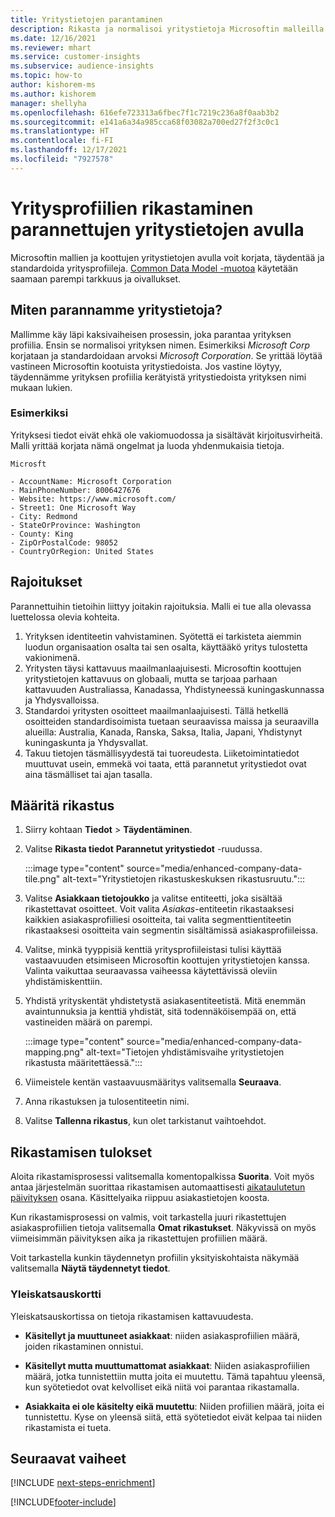 ```yaml
---
title: Yritystietojen parantaminen
description: Rikasta ja normalisoi yritystietoja Microsoftin malleilla.
ms.date: 12/16/2021
ms.reviewer: mhart
ms.service: customer-insights
ms.subservice: audience-insights
ms.topic: how-to
author: kishorem-ms
ms.author: kishorem
manager: shellyha
ms.openlocfilehash: 616efe723313a6fbec7f1c7219c236a8f0aab3b2
ms.sourcegitcommit: e141a6a34a985cca68f03082a700ed27f2f3c0c1
ms.translationtype: HT
ms.contentlocale: fi-FI
ms.lasthandoff: 12/17/2021
ms.locfileid: "7927578"
---
```

# <a name="enrichment-of-company-profiles-with-enhanced-company-data"></a>Yritysprofiilien rikastaminen parannettujen yritystietojen avulla

Microsoftin mallien ja koottujen yritystietojen avulla voit korjata, täydentää ja standardoida yritysprofiileja. [Common Data Model -muotoa](/common-data-model/schema/core/applicationcommon/account) käytetään saamaan parempi tarkkuus ja oivallukset.

## <a name="how-we-enhance-company-data"></a>Miten parannamme yritystietoja?

Mallimme käy läpi kaksivaiheisen prosessin, joka parantaa yrityksen profiilia. Ensin se normalisoi yrityksen nimen. Esimerkiksi *Microsoft Corp* korjataan ja standardoidaan arvoksi *Microsoft Corporation*. Se yrittää löytää vastineen Microsoftin kootuista yritystiedoista. Jos vastine löytyy, täydennämme yrityksen profiilia kerätyistä yritystiedoista yrityksen nimi mukaan lukien.


### <a name="example"></a>Esimerkiksi

Yrityksesi tiedot eivät ehkä ole vakiomuodossa ja sisältävät kirjoitusvirheitä. Malli yrittää korjata nämä ongelmat ja luoda yhdenmukaisia tietoja.

```Input
Microsft
```

```Output
- AccountName: Microsoft Corporation
- MainPhoneNumber: 8006427676
- Website: https://www.microsoft.com/
- Street1: One Microsoft Way
- City: Redmond
- StateOrProvince: Washington
- County: King
- ZipOrPostalCode: 98052
- CountryOrRegion: United States
```

## <a name="limitations"></a>Rajoitukset

Parannettuihin tietoihin liittyy joitakin rajoituksia. Malli ei tue alla olevassa luettelossa olevia kohteita.

1.  Yrityksen identiteetin vahvistaminen. Syötettä ei tarkisteta aiemmin luodun organisaation osalta tai sen osalta, käyttääkö yritys tulostetta vakionimenä.
2.  Yritysten täysi kattavuus maailmanlaajuisesti. Microsoftin koottujen yritystietojen kattavuus on globaali, mutta se tarjoaa parhaan kattavuuden Australiassa, Kanadassa, Yhdistyneessä kuningaskunnassa ja Yhdysvalloissa.
3.  Standardoi yritysten osoitteet maailmanlaajuisesti. Tällä hetkellä osoitteiden standardisoimista tuetaan seuraavissa maissa ja seuraavilla alueilla: Australia, Kanada, Ranska, Saksa, Italia, Japani, Yhdistynyt kuningaskunta ja Yhdysvallat.
4.  Takuu tietojen täsmällisyydestä tai tuoreudesta. Liiketoimintatiedot muuttuvat usein, emmekä voi taata, että parannetut yritystiedot ovat aina täsmälliset tai ajan tasalla.

## <a name="configure-the-enrichment"></a>Määritä rikastus

1. Siirry kohtaan **Tiedot** > **Täydentäminen**.

1. Valitse **Rikasta tiedot** **Parannetut yritystiedot** -ruudussa.

   :::image type="content" source="media/enhanced-company-data-tile.png" alt-text="Yritystietojen rikastuskeskuksen rikastusruutu.":::

1. Valitse **Asiakkaan tietojoukko** ja valitse entiteetti, joka sisältää rikastettavat osoitteet. Voit valita *Asiakas*-entiteetin rikastaaksesi kaikkien asiakasprofiiliesi osoitteita, tai valita segmenttientiteetin rikastaaksesi osoitteita vain segmentin sisältämissä asiakasprofiileissa.

1. Valitse, minkä tyyppisiä kenttiä yritysprofiileistasi tulisi käyttää vastaavuuden etsimiseen Microsoftin koottujen yritystietojen kanssa. Valinta vaikuttaa seuraavassa vaiheessa käytettävissä oleviin yhdistämiskenttiin.

1.  Yhdistä yrityskentät yhdistetystä asiakasentiteetistä. Mitä enemmän avaintunnuksia ja kenttiä yhdistät, sitä todennäköisempää on, että vastineiden määrä on parempi.

    :::image type="content" source="media/enhanced-company-data-mapping.png" alt-text="Tietojen yhdistämisvaihe yritystietojen rikastusta määritettäessä.":::

1. Viimeistele kentän vastaavuusmääritys valitsemalla **Seuraava**.

1. Anna rikastuksen ja tulosentiteetin nimi.

1. Valitse **Tallenna rikastus**, kun olet tarkistanut vaihtoehdot.

## <a name="enrichment-results"></a>Rikastamisen tulokset

Aloita rikastamisprosessi valitsemalla komentopalkissa **Suorita**. Voit myös antaa järjestelmän suorittaa rikastamisen automaattisesti [aikataulutetun päivityksen](system.md#schedule-tab) osana. Käsittelyaika riippuu asiakastietojen koosta.

Kun rikastamisprosessi on valmis, voit tarkastella juuri rikastettujen asiakasprofiilien tietoja valitsemalla **Omat rikastukset**. Näkyvissä on myös viimeisimmän päivityksen aika ja rikastettujen profiilien määrä.

Voit tarkastella kunkin täydennetyn profiilin yksityiskohtaista näkymää valitsemalla **Näytä täydennetyt tiedot**.

### <a name="overview-card"></a>Yleiskatsauskortti

Yleiskatsauskortissa on tietoja rikastamisen kattavuudesta. 

* **Käsitellyt ja muuttuneet asiakkaat**: niiden asiakasprofiilien määrä, joiden rikastaminen onnistui.

* **Käsitellyt mutta muuttumattomat asiakkaat**: Niiden asiakasprofiilien määrä, jotka tunnistettiin mutta joita ei muutettu. Tämä tapahtuu yleensä, kun syötetiedot ovat kelvolliset eikä niitä voi parantaa rikastamalla.

* **Asiakkaita ei ole käsitelty eikä muutettu**: Niiden profiilien määrä, joita ei tunnistettu. Kyse on yleensä siitä, että syötetiedot eivät kelpaa tai niiden rikastamista ei tueta.

## <a name="next-steps"></a>Seuraavat vaiheet

[!INCLUDE [next-steps-enrichment](../includes/next-steps-enrichment.md)]

[!INCLUDE[footer-include](../includes/footer-banner.md)]

